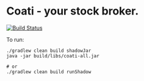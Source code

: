 #  Coati - your stock broker.

[![Build Status](https://travis-ci.org/michaelszymczak/blog-support.svg?branch=coati-tdd)](https://travis-ci.org/michaelszymczak/blog-support)

To run:

    ./gradlew clean build shadowJar
    java -jar build/libs/coati-all.jar
    
    # or
    ./gradlew clean build runShadow

